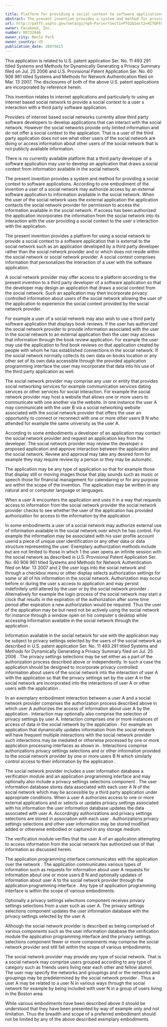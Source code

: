 ```yaml
---

title: Platform for providing a social context to software applications
abstract: The present invention provides a system and method for providing a social context to software applications. According to one embodiment of the invention, a user of a social network authorizes access by an external software application to information available in the social network. At some time later, the user of the social network uses an application designed by a third-party software developer. The application contacts the social network provider for permission to access the information available in the social network. If access has been authorized, the application incorporates the information from the social network into its interaction with the user, providing a social context to the user's interaction with the application.
url: http://patft.uspto.gov/netacgi/nph-Parser?Sect1=PTO2&Sect2=HITOFF&p=1&u=%2Fnetahtml%2FPTO%2Fsearch-adv.htm&r=1&f=G&l=50&d=PALL&S1=08732846&OS=08732846&RS=08732846
owner: Facebook, Inc.
number: 08732846
owner_city: Menlo Park
owner_country: US
publication_date: 20070815
---
```

This application is related to U.S. patent application Ser. No. 11 493 291 titled Systems and Methods for Dynamically Generating a Privacy Summary filed on Jul. 25 2006 and U.S. Provisional Patent Application Ser. No. 60 906 961 titled Systems and Methods for Network Authentication filed on Mar. 13 2007. The disclosures of both of the above U.S. patent applications are incorporated by reference herein.

This invention relates to internet applications and particularly to using an internet based social network to provide a social context to a user s interaction with a third party software application.

Providers of internet based social networks currently allow third party software developers to develop applications that can interact with the social network. However the social networks provide only limited information and do not offer a social context to the application. That is a user of the third party application does not see what other users of the social network are doing or access information about other users of the social network that is not publicly available information.

There is no currently available platform that a third party developer of a software application may use to develop an application that draws a social context from information available in the social network.

The present invention provides a system and method for providing a social context to software applications. According to one embodiment of the invention a user of a social network may authorize access by an external software application to information available in the social network. When the user of the social network uses the external application the application contacts the social network provider for permission to access the information available in the social network. If access has been authorized the application incorporates the information from the social network into its interaction with the user providing a social context to the user s interaction with the application.

The present invention provides a platform for using a social network to provide a social context to a software application that is external to the social network such as an application developed by a third party developer rather than the social network provider and or which does not reside within the social network or social network provider. A social context comprises information that personalizes the interaction of a user with the software application.

A social network provider may offer access to a platform according to the present invention to a third party developer of a software application so that the developer may design an application that draws a social context from the social network. Such an application may then incorporate privacy controlled information about users of the social network allowing the user of the application to experience the social context provided by the social network provider.

For example a user of a social network may also wish to use a third party software application that displays book reviews. If the user has authorized the social network provider to provide information associated with the user in the social network to an external application then the user may access that information through the book review application. For example the user may use the application to find book reviews on that application created by people with whom he has established connections in the social network. If the social network normally collects its own data on books location or any other set of its own data accessible through the provided application programming interface the user may incorporate that data into his use of the third party application as well.

The social network provider may comprise any user or entity that provides social networking services for example communication services dating services or other services for social interaction. For example the social network provider may host a website that allows one or more users to communicate with one another via the website. In one instance the user A may communicate with the user B via a social networking website associated with the social network provider that offers the user an opportunity to connect or reconnect with one or more other users B N who attended for example the same university as the user A.

According to some embodiments a developer of an application may contact the social network provider and request an application key from the developer. The social network provider may review the developer s proposed application and approve interaction between the application and the social network. Review and approval may take any desired form for example they may require review by a person or they may be automatic.

The application may be any type of application so that for example those that display still or moving images those that play sounds such as music or speech those for financial management for calendaring or for any purpose are within the scope of the invention. The application may be written in any natural and or computer language or languages.

When a user A encounters the application and uses it in a way that requests access to information from the social network provider the social network provider checks to see whether the user of the application has provided authorization for access to the information by the application .

In some embodiments a user of a social network may authorize external use of information available in the social network over which he has control. For example the information may be associated with his user profile account userid a piece of unique user identification or any other data or data structure representing the user. Exemplary authorization methods include but are not limited to those in which 1 the user opens an infinite session with the social network as described in U.S. Provisional Patent Application Ser. No. 60 906 961 titled Systems and Methods for Network Authentication filed on Mar. 13 2007 and 2 the user logs into the social network and through a checkbox menu or other display selects authorization settings for some or all of his information in the social network. Authorization may occur before or during the user s access to application and may persist indefinitely until altered by the user or by the social network provider . Alternatively for example the login process of the social network may start a clock that results in the expiration of the authorization after some time period after expiration a new authorization would be required. Thus the user of the application may be but need not be actively using the social network for instance through a window open on his computer s desktop while accessing information available in the social network through the application .

Information available in the social network for use with the application may be subject to privacy settings selected by the users of the social network as described in U.S. patent application Ser. No. 11 493 291 titled Systems and Methods for Dynamically Generating a Privacy Summary filed on Jul. 25 2006 . The privacy settings selections may be set either as a part of the authorization process described above or independently. In such a case the application should be designed to incorporate privacy controlled information about users of the social network into the interaction of user A with the application so that the privacy settings set by the user A in the social network are incorporated into the interactions of user A or other users with the application .

In an exemplary embodiment interaction between a user A and a social network provider comprises the authorization process described above in which user A authorizes the access of information about user A by the application . Interaction may optionally also comprise the selection of privacy settings by user A. Interaction comprises one or more instances of access of data in the social network by the application . For example an application that dynamically updates information from the social network will have frequent multiple interactions with the social network provider such interactions may be mediated or otherwise processed by one or more application processing interfaces as shown in . Interactions comprise authorizations privacy settings selections and or other information provided to the social network provider by one or more users B N which similarly control access to their information by the application .

The social network provider includes a user information database a verification module and an application programming interface and may optionally also include a privacy settings selections component . The user information database stores data associated with each user A N of the social network which may be accessible by a third party application under appropriate conditions. When a user A authorizes access to one or more external applications and or selects or updates privacy settings associated with his information the user information database updates the data associated with user A. Accordingly authorizations and privacy settings selections are stored in association with each user . Authorizations privacy settings selections and other user information may be stored modified added or otherwise embodied or captured in any storage medium.

The verification module verifies that the user A of an application attempting to access information from the social network has authorized use of that information as discussed herein.

The application programming interface communicates with the application over the network . The application communicates various types of information such as requests for information about user A requests for information about one or more users B N and optionally updates of information about user A to the social network provider through the application programming interface . Any type of application programming interface is within the scope of various embodiments.

Optionally a privacy settings selections component receives privacy settings selections from a user such as user A. The privacy settings selections component updates the user information database with the privacy settings selected by the user A.

Although the social network provider is described as being comprised of various components such as the user information database the verification module the application programming interface and the privacy settings selections component fewer or more components may comprise the social network provider and still fall within the scope of various embodiments.

The social network provider may provide any type of social network. That is a social network may comprise users grouped according to any type of category such as friends users living near each other and fellow alumni. The user may specify the networks and groupings and or the networks and groupings may be predetermined by the social network provider . Thus a user A may be related to a user N in various ways through the social network for example by being included with user N in a group of users living in the Boston area.

While various embodiments have been described above it should be understood that they have been presented by way of example only and not limitation. Thus the breadth and scope of a preferred embodiment should not be limited by any of the above described exemplary embodiments.

